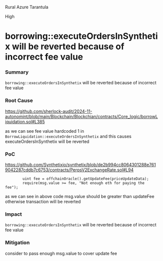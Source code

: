 Rural Azure Tarantula

High

# borrowing::executeOrdersInSynthetix will be reverted because of incorrect fee value

### Summary

`borrowing::executeOrdersInSynthetix` will be reverted because of incorrect fee value

### Root Cause
https://github.com/sherlock-audit/2024-11-autonomint/blob/main/Blockchain/Blockchian/contracts/Core_logic/borrowLiquidation.sol#L385

as we can see fee value hardcoded 1 in `BorrowLiquidation::executeOrdersInSynthetix` and this causes executeOrdersInSynthetix will be reverted



### PoC

https://github.com/Synthetixio/synthetix/blob/de2b994cc8064301288e7619042287cddb7c6753/contracts/PerpsV2ExchangeRate.sol#L94
```solidity
        uint fee = offchainOracle().getUpdateFee(priceUpdateData);
        require(msg.value >= fee, "Not enough eth for paying the fee");
```

as we can see in above code msg.value should be greater than updateFee otherwise transaction will be reverted

### Impact

`borrowing::executeOrdersInSynthetix` will be reverted because of incorrect fee value

### Mitigation

consider to pass enough msg.value to cover update fee